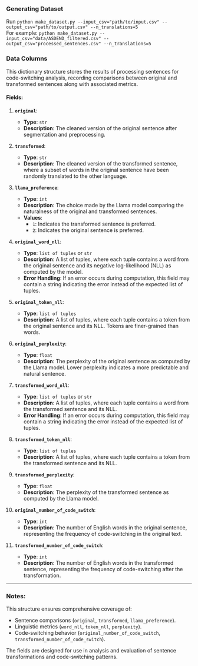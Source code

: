 ### Generating Dataset
Run `python make_dataset.py --input_csv="path/to/input.csv" --output_csv="path/to/output.csv" --n_translations=5`  
For example: `python make_dataset.py --input_csv="data/ASDEND_filtered.csv" --output_csv="processed_sentences.csv" --n_translations=5`


### Data Columns

This dictionary structure stores the results of processing sentences for code-switching analysis, recording comparisons between original and transformed sentences along with associated metrics.

#### Fields:
1. **`original`**:  
   - **Type**: `str`  
   - **Description**: The cleaned version of the original sentence after segmentation and preprocessing.

2. **`transformed`**:  
   - **Type**: `str`  
   - **Description**: The cleaned version of the transformed sentence, where a subset of words in the original sentence have been randomly translated to the other language.

3. **`llama_preference`**:  
   - **Type**: `int`  
   - **Description**: The choice made by the Llama model comparing the naturalness of the original and transformed sentences.  
   - **Values**:
     - `1`: Indicates the transformed sentence is preferred.
     - `2`: Indicates the original sentence is preferred.  
     
4. **`original_word_nll`**:  
   - **Type**: `list of tuples` or `str`  
   - **Description**: A list of tuples, where each tuple contains a word from the original sentence and its negative log-likelihood (NLL) as computed by the model.  
   - **Error Handling**: If an error occurs during computation, this field may contain a string indicating the error instead of the expected list of tuples.  

5. **`original_token_nll`**:  
   - **Type**: `list of tuples`  
   - **Description**: A list of tuples, where each tuple contains a token from the original sentence and its NLL. Tokens are finer-grained than words.

6. **`original_perplexity`**:  
   - **Type**: `float`  
   - **Description**: The perplexity of the original sentence as computed by the Llama model. Lower perplexity indicates a more predictable and natural sentence.

7. **`transformed_word_nll`**:  
   - **Type**: `list of tuples` or `str`  
   - **Description**: A list of tuples, where each tuple contains a word from the transformed sentence and its NLL.  
   - **Error Handling**: If an error occurs during computation, this field may contain a string indicating the error instead of the expected list of tuples.

8. **`transformed_token_nll`**:  
   - **Type**: `list of tuples`  
   - **Description**: A list of tuples, where each tuple contains a token from the transformed sentence and its NLL.

9. **`transformed_perplexity`**:  
   - **Type**: `float`  
   - **Description**: The perplexity of the transformed sentence as computed by the Llama model.

10. **`original_number_of_code_switch`**:  
    - **Type**: `int`  
    - **Description**: The number of English words in the original sentence, representing the frequency of code-switching in the original text.

11. **`transformed_number_of_code_switch`**:  
    - **Type**: `int`  
    - **Description**: The number of English words in the transformed sentence, representing the frequency of code-switching after the transformation.

---

### Notes:
This structure ensures comprehensive coverage of:
- Sentence comparisons (`original`, `transformed`, `llama_preference`).
- Linguistic metrics (`word_nll`, `token_nll`, `perplexity`).
- Code-switching behavior (`original_number_of_code_switch`, `transformed_number_of_code_switch`).

The fields are designed for use in analysis and evaluation of sentence transformations and code-switching patterns.
